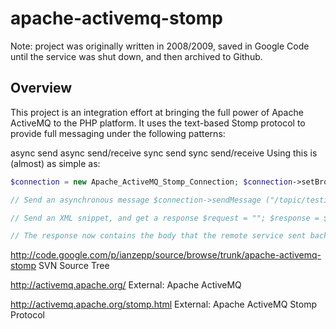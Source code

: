 # apache-activemq-stomp

Note: project was originally written in 2008/2009, saved in Google Code until the service was shut down, and then archived to Github.

## Overview

This project is an integration effort at bringing the full power of Apache ActiveMQ to the PHP platform. It uses the text-based Stomp protocol to provide full messaging under the following patterns:

async send
async send/receive
sync send
sync send/receive
Using this is (almost) as simple as:

```php
$connection = new Apache_ActiveMQ_Stomp_Connection; $connection->setBrokerUri ("tcp://localhost:61613"); $connection->connect ();

// Send an asynchronous message $connection->sendMessage ("/topic/testing.1", "Hello World!");

// Send an XML snippet, and get a response $request = ""; $response = $connection->sendRequestResponse ("/queue/accounts.find", $request);

// The response now contains the body that the remote service sent back. Notice // that we don't have to do any temporary queue management!

```

http://code.google.com/p/ianzepp/source/browse/trunk/apache-activemq-stomp SVN Source Tree

http://activemq.apache.org/ External: Apache ActiveMQ

http://activemq.apache.org/stomp.html External: Apache ActiveMQ Stomp Protocol
